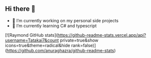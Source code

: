 ## Hi there 👋

- 🔭 I’m currently working on my personal side projects
- 🌱 I’m currently learning C# and typescript

[![Raymond GitHub stats](https://github-readme-stats.vercel.app/api?username=Tatakai7&count private=true&show icons=true&theme=radical&hide rank=false)]
(https://github.com/anuraghazra/github-readme-stats)
